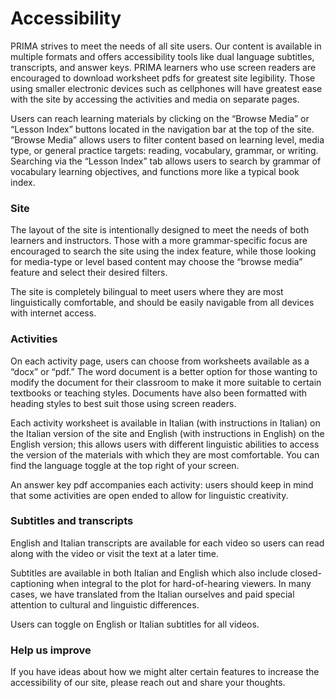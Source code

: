 # Accessibility

PRIMA strives to meet the needs of all site users. Our content is available in multiple formats and offers accessibility tools like dual language subtitles, transcripts, and answer keys. PRIMA learners who use screen readers are encouraged to download worksheet pdfs for greatest site legibility. Those using smaller electronic devices such as cellphones will have greatest ease with the site by accessing the activities and media on separate pages.

Users can reach learning materials by clicking on the “Browse Media” or “Lesson Index” buttons located in the navigation bar at the top of the site. “Browse Media” allows users to filter content based on learning level, media type, or general practice targets: reading, vocabulary, grammar, or writing. Searching via the “Lesson Index” tab allows users to search by grammar of vocabulary learning objectives, and functions more like a typical book index.  

<h3>Site</h3>  
The layout of the site is intentionally designed to meet the needs of both learners and instructors. Those with a more grammar-specific focus are encouraged to search the site using the index feature, while those looking for media-type or level based content may choose the “browse media” feature and select their desired filters.  

The site is completely bilingual to meet users where they are most linguistically comfortable, and should be easily navigable from all devices with internet access.  

<h3>Activities</h3>
On each activity page, users can choose from worksheets available as a “docx” or “pdf.” The word document is a better option for those wanting to modify the document for their classroom to make it more suitable to certain textbooks or teaching styles. Documents have also been formatted with heading styles to best suit those using screen readers.  

Each activity worksheet is available in Italian (with instructions in Italian) on the Italian version of the site and English (with instructions in English) on the English version; this allows users with different linguistic abilities to access the version of the materials with which they are most comfortable. You can find the language toggle at the top right of your screen.  

An answer key pdf accompanies each activity: users should keep in mind that some activities are open ended to allow for linguistic creativity.

<h3>Subtitles and transcripts</h3>
English and Italian transcripts are available for each video so users can read along with the video or visit the text at a later time.

Subtitles are available in both Italian and English which also include closed-captioning when integral to the plot for hard-of-hearing viewers. In many cases, we have translated from the Italian ourselves and paid special attention to cultural and linguistic differences.  

Users can toggle on English or Italian subtitles for all videos.

<h3>Help us improve</h3>
If you have ideas about how we might alter certain features to increase the accessibility of our site, please reach out and share your thoughts.
